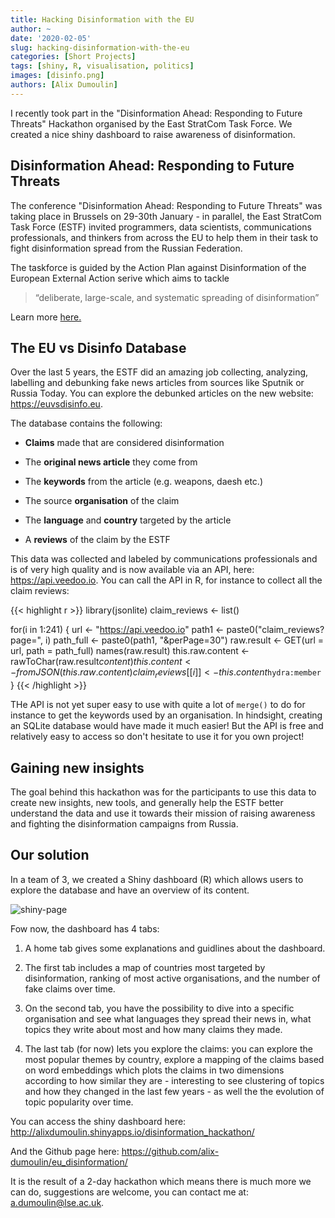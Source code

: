 ```yaml
---
title: Hacking Disinformation with the EU
author: ~
date: '2020-02-05'
slug: hacking-disinformation-with-the-eu
categories: [Short Projects]
tags: [shiny, R, visualisation, politics]
images: [disinfo.png]
authors: [Alix Dumoulin]
---
```


I recently took part in the "Disinformation Ahead: Responding to Future Threats" Hackathon organised by the East StratCom Task Force. We created a nice shiny dashboard to raise awareness of disinformation.
<!--more-->

## Disinformation Ahead: Responding to Future Threats

The conference "Disinformation Ahead: Responding to Future Threats" was taking place in Brussels on 29-30th January - in parallel, the East StratCom Task Force (ESTF) invited programmers, data scientists, communications professionals, and thinkers from across the EU to help them in their task to fight disinformation spread from the Russian Federation.

The taskforce is guided by the Action Plan against Disinformation of the European External Action serive which aims to tackle
> “deliberate, large-scale, and systematic spreading of disinformation”

Learn more [here.](https://eeas.europa.eu/headquarters/headquarters-homepage/54866/action-plan-against-disinformation_en)

## The EU vs Disinfo Database

Over the last 5 years, the ESTF did an amazing job collecting, analyzing, labelling and debunking fake news articles from sources like Sputnik or Russia Today. You can explore the debunked articles on the new website: https://euvsdisinfo.eu. 

The database contains the following: 

* **Claims** made that are considered disinformation

* The **original news article** they come from

* The **keywords** from the article (e.g. weapons, daesh etc.)

* The source **organisation** of the claim

* The **language** and **country** targeted by the article

* A **reviews** of the claim by the ESTF

This data was collected and labeled by communications professionals and is of very high quality and is now available via an API, here: https://api.veedoo.io. You can call the API in R, for instance to collect all the claim reviews: 

{{< highlight r >}}
library(jsonlite)
claim_reviews <- list()

for(i in 1:241) {
  url  <- "https://api.veedoo.io"
  path1 <- paste0("claim_reviews?page=", i)
  path_full <- paste0(path1, "&perPage=30")
  raw.result <- GET(url = url, path = path_full)
  names(raw.result)
  this.raw.content <- rawToChar(raw.result$content)
  this.content <- fromJSON(this.raw.content)
  claim_reviews[[i]] <- this.content$`hydra:member`
}
{{< /highlight >}}

THe API is not yet super easy to use with quite a lot of `merge()` to do for instance to get the keywords used by an organisation. In hindsight, creating an SQLite database would have made it much easier! But the API is free and relatively easy to access so don't hesitate to use it for you own project!


## Gaining new insights

The goal behind this hackathon was for the participants to use this data to create new insights, new tools, and generally help the ESTF better understand the data and use it towards their mission of raising awareness and fighting the disinformation campaigns from Russia.


## Our solution

In a team of 3, we created a Shiny dashboard (R) which allows users to explore the database and have an overview of its content. 

![shiny-page](/images/shiny.png)

Fow now, the dashboard has 4 tabs:


1) A home tab gives some explanations and guidlines about the dashboard.

2) The first tab includes a map of countries most targeted by disinformation, ranking of most active organisations, and the number of fake claims over time. 

3) On the second tab, you have the possibility to dive into a specific organisation and see what languages they spread their news in, what topics they write about most and how many claims they made. 

4) The last tab (for now) lets you explore the claims: you can explore the most popular themes by country, explore a mapping of the claims based on word embeddings which plots the claims in two dimensions according to how similar they are - interesting to see clustering of topics and how they changed in the last few years - as well the the evolution of topic popularity over time.

You can access the shiny dashboard here: http://alixdumoulin.shinyapps.io/disinformation_hackathon/

And the Github page here: https://github.com/alix-dumoulin/eu_disinformation/

It is the result of a 2-day hackathon which means there is much more we can do, suggestions are welcome, you can contact me at: a.dumoulin@lse.ac.uk.